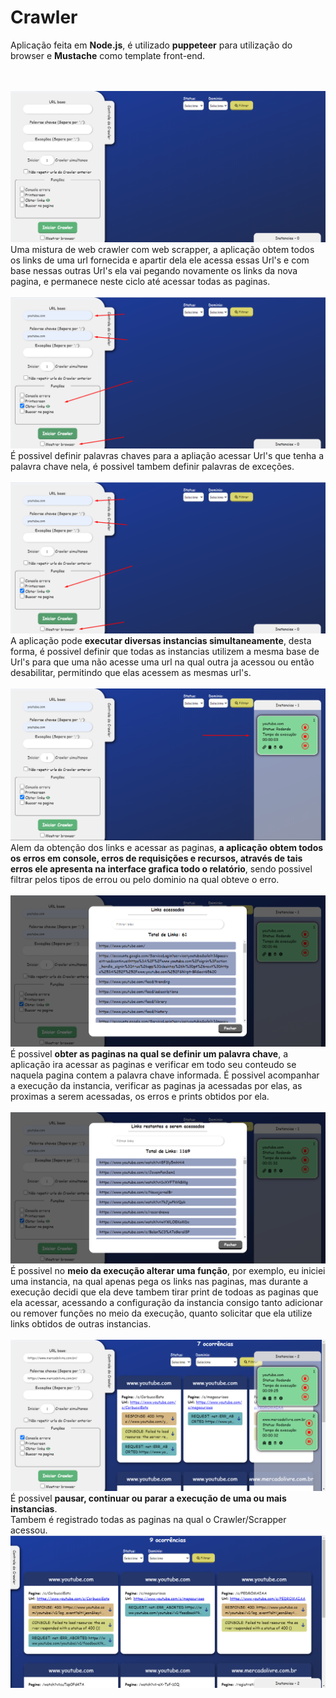 # Crawler
Aplicação feita em <strong>Node.js</strong>, é utilizado <strong>puppeteer</strong> para utilização do browser e <strong>Mustache</strong> como template front-end.
<br/><br/><br/>

<img src="https://github.com/PauloVASousa23/Crawler/raw/master/assets/img/InicialCrawler.png">
  Uma mistura de web crawler com web scrapper, a aplicação obtem todos os links de uma url fornecida e apartir dela ele acessa essas Url's e com base nessas outras Url's ela vai pegando novamente os links da nova pagina, e permanece neste ciclo até acessar todas as paginas. <br/><br/>
  
<img src="https://github.com/PauloVASousa23/Crawler/raw/master/assets/img/InicialCrawlerPreenchido.png">
  É possivel definir palavras chaves para a apliação acessar Url's que tenha a palavra chave nela, é possivel tambem definir palavras de exceções.<br/><br/>
  
  <img src="https://github.com/PauloVASousa23/Crawler/raw/master/assets/img/InicialCrawlerPreenchido.png">
  A aplicação pode <strong>executar diversas instancias simultaneamente</strong>, desta forma, é possivel definir que todas as instancias utilizem a mesma base de Url's para que uma não acesse uma url na qual outra ja acessou ou então desabilitar, permitindo que elas acessem as mesmas url's.<br/><br/>
  
  <img src="https://github.com/PauloVASousa23/Crawler/raw/master/assets/img/InicialCrawlerInstancia.png">
  Alem da obtenção dos links e acessar as paginas, <strong>a aplicação obtem todos os erros em console, erros de requisições e recursos, através de tais erros ele apresenta na interface grafica todo o relatório</strong>, sendo possivel filtrar pelos tipos de errou ou pelo dominio na qual obteve o erro.<br/><br/>
  
  <img src="https://github.com/PauloVASousa23/Crawler/blob/master/assets/img/InicialCrawlerExecutados.png">
  É possivel <strong>obter as paginas na qual se definir um palavra chave</strong>, a aplicação ira acessar as paginas e verificar em todo seu conteudo se naquela pagina contem a palavra chave informada.
  É possivel acompanhar a execução da instancia, verificar as paginas ja acessadas por elas, as proximas a serem acessadas, os erros e prints obtidos por ela.<br/><br/>
  
  <img src="https://github.com/PauloVASousa23/Crawler/blob/master/assets/img/InicialCrawlerASeremExecutados.png">
  É possivel no <strong>meio da execução alterar uma função</strong>, por exemplo, eu iniciei uma instancia, na qual apenas pega os links nas paginas, mas durante a execução decidi que ela deve tambem tirar print de todoas as paginas que ela acessar, acessando a configuração da instancia consigo tanto adicionar ou remover funções no meio da execução, quanto solicitar que ela utilize links obtidos de outras instancias.<br/><br/>
  
  <img src="https://github.com/PauloVASousa23/Crawler/blob/master/assets/img/InicialCrawlerComErros.png">
  É possivel <strong>pausar, continuar ou parar a execução de uma ou mais instancias</strong>.<br/>
  Tambem é registrado todas as paginas na qual o Crawler/Scrapper acessou.<br/>
  
  <img src="https://github.com/PauloVASousa23/Crawler/blob/master/assets/img/InicialCrawlerCollapsed.png">
